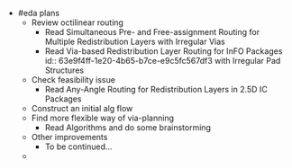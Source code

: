 - #eda plans
	- Review octilinear routing
		- Read Simultaneous Pre- and Free-assignment Routing for Multiple
		  Redistribution Layers with Irregular Vias
		- Read Via-based Redistribution Layer Routing for InFO Packages
		  id:: 63e9f4ff-1e20-4b65-b7ce-e9c5fc567df3
		  with Irregular Pad Structures
	- Check feasibility issue
		- Read Any-Angle Routing for Redistribution Layers in 2.5D IC Packages
	- Construct an initial alg flow
	- Find more flexible way of via-planning
		- Read Algorithms and do some brainstorming
	- Other improvements
		- To be continued...
	-